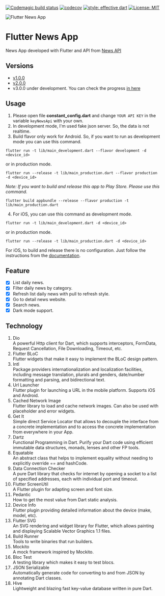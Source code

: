 [![Codemagic build status](https://api.codemagic.io/apps/5e93249b1838ac3d3e52a5bc/5e93249b1838ac3d3e52a5bb/status_badge.svg)](https://codemagic.io/apps/5e93249b1838ac3d3e52a5bc/5e93249b1838ac3d3e52a5bb/latest_build)
[![codecov](https://codecov.io/gh/CoderJava/Flutter-News-App/branch/dev-v2.0.0/graph/badge.svg)](https://codecov.io/gh/CoderJava/Flutter-News-App)
[![style: effective dart](https://img.shields.io/badge/style-effective_dart-40c4ff.svg)](https://github.com/tenhobi/effective_dart)
[![License: MIT](https://img.shields.io/badge/license-MIT-purple.svg)](https://opensource.org/licenses/MIT)

![Flutter News App](https://github.com/CoderJava/Flutter-News-App/blob/master/screenshots/social%20media%20preview.png)

# Flutter News App
News App developed with Flutter and API from [News API](https://newsapi.org)

## Versions
- [v1.0.0](https://github.com/CoderJava/Flutter-News-App/tree/v1.0.0)
- [v2.0.0](https://github.com/CoderJava/Flutter-News-App/tree/v2.0.0)
- v3.0.0 under development. You can check the progress [in here](https://github.com/CoderJava/Flutter-News-App/projects/1)

## Usage
1. Please open file **constant_config.dart** and change `YOUR API KEY` in the variable `keyNewsApi` with your own.
2. In development mode, I'm used fake json server. So, the data is not realtime. 
3. Build flavor only work for Android. So, if you want to run as development mode you can use this command.
```
flutter run -t lib/main_development.dart --flavor development -d <device_id>
```
or in production mode.
```
flutter run --release -t lib/main_production.dart --flavor production -d <device_id>
```
*Note: If you want to build and release this app to Play Store. Please use this command.*
```
flutter build appbundle --release --flavor production -t lib/main_production.dart
```
4. For iOS, you can use this command as development mode.
```
flutter run -t lib/main_development.dart -d <device_id>
```
or in production mode.
```
flutter run --release -t lib/main_production.dart -d <device_id>
```
For iOS, to build and release there is no configuration. Just follow the instructions from the [documentation](https://flutter.dev/docs/deployment/ios).

## Feature
- [X] List daily news.
- [X] Filter daily news by category.
- [X] Refresh list daily news with pull to refresh style.
- [X] Go to detail news website.
- [X] Search news.
- [X] Dark mode support.

## Technology
1. Dio<br />
A powerful Http client for Dart, which supports interceptors, FormData, Request Cancellation, File Downloading, Timeout, etc.
2. Flutter BLoC<br />
Flutter widgets that make it easy to implement the BLoC design pattern.
3. Intl<br />
Package providers internationalization and localization facilities, including message translation, plurals and genders, date/number formatting and parsing, and bidirectional text.
4. Url Launcher<br />
Flutter plugin for launching a URL in the mobile platform. Supports iOS and Android.
5. Cached Network Image<br />
Flutter library to load and cache network images. Can also be used with placeholder and error widgets.
6. Get It<br />
Simple direct Service Locator that allows to decouple the interface from a concrete implementation and to access the concrete implementation from everywhere in your App.
7. Dartz<br />
Functional Programming in Dart. Purify your Dart code using efficient immutable data structures, monads, lenses and other FP tools.
8. Equatable<br />
An abstract class that helps to implement equality without needing to explicitly override == and hashCode.
9. Data Connection Checker<br />
A pure Dart library that checks for internet by opening a socket to a list of specified addresses, each with individual port and timeout.
10. Flutter ScreenUtil<br />
A Flutter plugin for adapting screen and font size.
11. Pedantic<br />
How to get the most value from Dart static analysis.
12. Device Info<br />
Flutter plugin providing detailed information about the device (make, model, etc).
13. Flutter SVG<br />
An SVG rendering and widget library for Flutter, which allows painting and displaying Scalable Vector Graphics 1.1 files.
14. Build Runner<br />
Tools to write binaries that run builders.
15. Mockito<br />
A mock framework inspired by Mockito.
16. Bloc Test<br />
A testing library which makes it easy to test blocs.
17. JSON Serializable<br />
Automatically generate code for converting to and from JSON by annotating Dart classes.
18. Hive<br />
Lightweight and blazing fast key-value database written in pure Dart.
